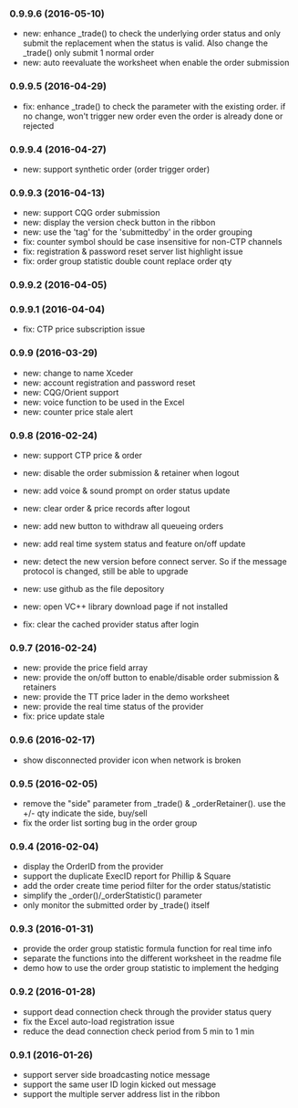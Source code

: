 ### 0.9.9.6 (2016-05-10)
* new: enhance _trade() to check the underlying order status and only submit the replacement when the status is valid. Also change the _trade() only submit 1 normal order
* new: auto reevaluate the worksheet when enable the order submission

### 0.9.9.5 (2016-04-29)
* fix: enhance _trade() to check the parameter with the existing order. if no change, won't trigger new order even the order is already done or rejected 

### 0.9.9.4 (2016-04-27)
* new: support synthetic order (order trigger order) 

### 0.9.9.3 (2016-04-13)
* new: support CQG order submission
* new: display the version check button in the ribbon
* new: use the 'tag' for the 'submittedby' in the order grouping
* fix: counter symbol should be case insensitive for non-CTP channels
* fix: registration & password reset server list highlight issue
* fix: order group statistic double count replace order qty 

### 0.9.9.2 (2016-04-05)
### 0.9.9.1 (2016-04-04)
* fix: CTP price subscription issue 

### 0.9.9 (2016-03-29)
* new: change to name Xceder
* new: account registration and password reset
* new: CQG/Orient support
* new: voice function to be used in the Excel
* new: counter price stale alert


### 0.9.8 (2016-02-24)

* new: support CTP price & order
* new: disable the order submission & retainer when logout
* new: add voice & sound prompt on order status update
* new: clear order & price records after logout
* new: add new button to withdraw all queueing orders
* new: add real time system status and feature on/off update
* new: detect the new version before connect server. So if the message protocol is changed, still be able to upgrade
* new: use github as the file depository
* new: open VC++ library download page if not installed 

* fix: clear the cached provider status after login 

### 0.9.7 (2016-02-24)

* new: provide the price field array
* new: provide the on/off button to enable/disable order submission & retainers
* new: provide the TT price lader in the demo worksheet
* new: provide the real time status of the provider
* fix: price update stale

### 0.9.6 (2016-02-17)

* show disconnected provider icon when network is broken

### 0.9.5 (2016-02-05)

* remove the "side" parameter from _trade() & _orderRetainer(). use the +/- qty indicate the side, buy/sell
* fix the order list sorting bug in the order group

### 0.9.4 (2016-02-04)

* display the OrderID from the provider 
* support the duplicate ExecID report for Phillip & Square 
* add the order create time period filter for the order status/statistic
* simplify the _order()/_orderStatistic() parameter
* only monitor the submitted order by _trade() itself

### 0.9.3 (2016-01-31)

* provide the order group statistic formula function for real time info
* separate the functions into the different worksheet in the readme file
* demo how to use the order group statistic to implement the hedging

### 0.9.2 (2016-01-28)

* support dead connection check through the provider status query
* fix the Excel auto-load registration issue
* reduce the dead connection check period from 5 min to 1 min


### 0.9.1 (2016-01-26)

* support server side broadcasting notice message
* support the same user ID login kicked out message
* support the multiple server address list in the ribbon
